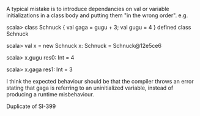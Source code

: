 A typical mistake is to introduce dependancies on val or variable initializations in a class body and putting them "in the wrong order". e.g.

scala> class Schnuck { val gaga = gugu + 3; val gugu = 4 }
defined class Schnuck

scala> val x = new Schnuck
x: Schnuck = Schnuck@12e5ce6

scala> x.gugu
res0: Int = 4

scala> x.gaga
res1: Int = 3


I think the expected behaviour should be that the compiler throws an error stating that gaga is referring to an uninitialized variable, instead of producing a runtime misbehaviour.

Duplicate of SI-399
